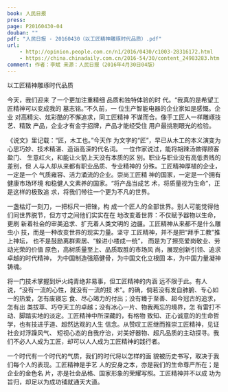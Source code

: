 ```yaml
---
book: 人民日报
press: 
page: P20160430-04
douban: ""
pdf: "人民日报 - 20160430（以工匠精神雕琢时代品质）.pdf"
url:
    - http://opinion.people.com.cn/n1/2016/0430/c1003-28316172.html
    - https://china.chinadaily.com.cn/2016-54/30/content_24983283.htm
comment: 作者：李斌 来源：人民日报（2016年4月30日04版）
---
```


以工匠精神雕琢时代品质

今天，我们迎来
了一个更加注重精细
品质和独特体验的时
代。“我真的是希望工
匠精神可以变成我的
墓志铭。”不久前，一
位生产智能电器的企业家如是感慨。企业
对高精尖、炫彩酷的不懈追求，同工匠精神
不谋而合。像手工匠人一样雕琢技艺、精致
产品，企业才有金字招牌，产品才能经受住
用户最挑剔眼光的检验。

《说文》里记载：“匠，木工也。”今天作
为文字的“匠”，早已从木工的本义演变为
心思巧妙、技术精湛、造诣高深的代名词。
一位作家说过，能将胡辣汤做得顾客盈门、
生意红火，和能让火箭上天没有本质的区
别。职业与职业没有高低贵贱的差别，但
人与人却从来都有职业品质、专业精神的
分殊。工匠精神厚植的企业，一定是一个
气质雍容、活力涌流的企业。崇尚工匠精
神的国家，一定是一个拥有健康市场环境
和稳健人文素养的国家。“将产品当成艺
术，将质量视为生命”，正是这样的极致追
求，将我们带往一个更为不凡的世界。

一盏枯灯一刻刀，一把标尺一把锉，构
成一个匠人的全部世界。别人可能觉得他
们同世界脱节，但方寸之间他们实实在在
地改变着世界：不仅赋予器物以生命，更刷
新着社会的审美追求、扩充着人类文明的
边疆。工匠精神从来都不是什么雕虫小
技，而是一种改变世界的现实力量。坚守
工匠精神，并不是把“拜手工教”推上神坛，
也不是鼓励离群索居、“躲进小楼成一统”，
而是为了擦亮爱岗敬业、劳动光荣的价值
原色，高树质量至上、品质取胜的市场风
尚，展现创新引领、追求卓越的时代精神，
为中国制造强筋健骨，为中国文化立根固
本，为中国力量凝神铸魂。

将一门技术掌握到炉火纯青绝非易事，但工匠精神的内涵
远不限于此。有人说，“没有一流的心性，就没有一流的技
术”。的确，倘若没有发自肺腑、专心如一的热爱，怎有废寝忘
食、尽心竭力的付出；没有臻于至善、超今冠古的追求，怎有出
类拔萃、巧夺天工的卓越；没有冰心一片、物我两忘的境界，怎
有雷打不动、脚踏实地的淡定。工匠精神中所深藏的，有格物
致知、正心诚意的的生命哲学，也有技进乎道、超然达观的人生
信念。从赞叹工匠继而推崇工匠精神，见证社会对浮躁风气、
短视心态的自我疗治，对美好器物、超凡品质的主动探寻。我
们不必人人成为工匠，却可以人人成为工匠精神的践行者。

一个时代有一个时代的气质，我们的时代将以怎样的面
貌被历史书写，取决于我们每个人的表现。工匠精神是手艺
人的安身之本，亦是我们的生命尊严所在；是企业的金色名
片，亦是社会品格、国家形象的荣耀写照。工匠精神并不以成
功为旨归，却足以为成功铺就通天大道。
